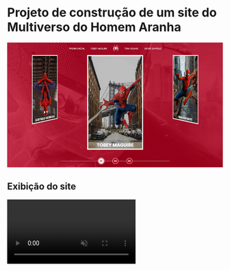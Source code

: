 # Projeto de construção de um site do Multiverso do Homem Aranha

<img src="Captura de Tela (68).png" alt="">

## Exibição do site

<video autoplay loop muted>
    <source src="exibicao-site.wfp">
</video>

